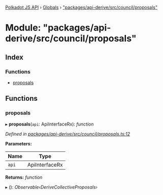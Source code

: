[Polkadot JS API](../README.md) › [Globals](../globals.md) › ["packages/api-derive/src/council/proposals"](_packages_api_derive_src_council_proposals_.md)

# Module: "packages/api-derive/src/council/proposals"

## Index

### Functions

* [proposals](_packages_api_derive_src_council_proposals_.md#proposals)

## Functions

###  proposals

▸ **proposals**(`api`: ApiInterfaceRx): *function*

*Defined in [packages/api-derive/src/council/proposals.ts:12](https://github.com/polkadot-js/api/blob/1922676bd7/packages/api-derive/src/council/proposals.ts#L12)*

**Parameters:**

Name | Type |
------ | ------ |
`api` | ApiInterfaceRx |

**Returns:** *function*

▸ (): *Observable‹DeriveCollectiveProposals›*
